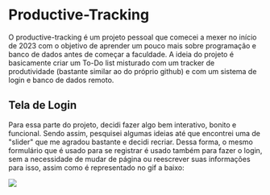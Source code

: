# Productive-Tracking

O productive-tracking é um projeto pessoal que comecei a mexer no início de 2023 com o objetivo de aprender um pouco mais sobre programação e banco de dados antes de começar a faculdade.
A ideia do projeto é basicamente criar um To-Do list misturado com um tracker de produtividade (bastante similar ao do próprio github) e com um sistema de login e banco de dados remoto.

## Tela de Login

Para essa parte do projeto, decidi fazer algo bem interativo, bonito e funcional. Sendo assim, pesquisei algumas ideias até que encontrei uma de "slider" que me agradou bastante e decidi recriar. Dessa forma, o mesmo formulário que é usado para se registrar é usado também para fazer o login, sem a necessidade de mudar de página ou reescrever suas informações para isso, assim como é representado no gif a baixo:

![](https://github.com/EduardaNunes/Productive-Tracking/blob/main/Imgs/Readme/Login_Example.gif)
